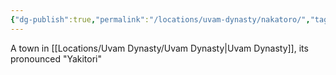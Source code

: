 ```yaml
---
{"dg-publish":true,"permalink":"/locations/uvam-dynasty/nakatoro/","tags":["Location","Unexplored"],"updated":"2024-12-13T22:59:25.923+00:00"}
---
```


A town in [[Locations/Uvam Dynasty/Uvam Dynasty\|Uvam Dynasty]], its pronounced "Yakitori"